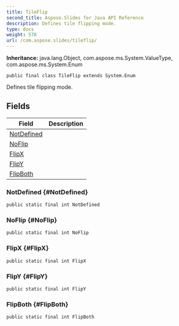 ```yaml
---
title: TileFlip
second_title: Aspose.Slides for Java API Reference
description: Defines tile flipping mode.
type: docs
weight: 578
url: /com.aspose.slides/tileflip/
---
```

**Inheritance:**
java.lang.Object, com.aspose.ms.System.ValueType, com.aspose.ms.System.Enum
```
public final class TileFlip extends System.Enum
```

Defines tile flipping mode.
## Fields

| Field | Description |
| --- | --- |
| [NotDefined](#NotDefined) |  |
| [NoFlip](#NoFlip) |  |
| [FlipX](#FlipX) |  |
| [FlipY](#FlipY) |  |
| [FlipBoth](#FlipBoth) |  |
### NotDefined {#NotDefined}
```
public static final int NotDefined
```




### NoFlip {#NoFlip}
```
public static final int NoFlip
```




### FlipX {#FlipX}
```
public static final int FlipX
```




### FlipY {#FlipY}
```
public static final int FlipY
```




### FlipBoth {#FlipBoth}
```
public static final int FlipBoth
```




